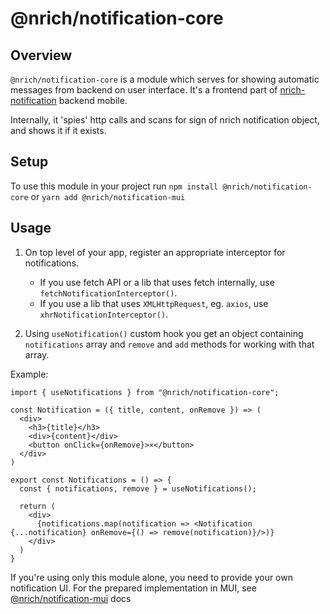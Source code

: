 # @nrich/notification-core

## Overview

`@nrich/notification-core` is a module which serves for showing automatic messages from backend on user interface.
It's a frontend part of [nrich-notification](https://github.com/croz-ltd/nrich/tree/master/nrich-notification) backend mobile.

Internally, it 'spies' http calls and scans for sign of nrich notification object, and shows it if it exists.

## Setup

To use this module in your project run `npm install @nrich/notification-core` or `yarn add @nrich/notification-mui`

## Usage

1. On top level of your app, register an appropriate interceptor for notifications.
   - If you use fetch API or a lib that uses fetch internally, use `fetchNotificationInterceptor()`.
   - If you use a lib that uses `XMLHttpRequest`, eg. `axios`, use `xhrNotificationInterceptor()`.

2. Using  `useNotification()` custom hook you get an object containing `notifications` array and `remove` and `add` methods for working with that array.

Example:

```tsx
import { useNotifications } from "@nrich/notification-core";

const Notification = ({ title, content, onRemove }) => (
  <div>
    <h3>{title}</h3>
    <div>{content}</div>
    <button onClick={onRemove}>×</button>
  </div>
)

export const Notifications = () => {
  const { notifications, remove } = useNotifications();

  return (
    <div>
      {notifications.map(notification => <Notification {...notification} onRemove={() => remove(notification)}/>)}
    </div>
  )
}
```

If you're using only this module alone, you need to provide your own notification UI. For the prepared implementation in MUI, see [@nrich/notification-mui](../mui/README.md) docs
